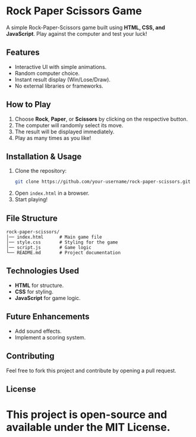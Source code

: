 # Rock Paper Scissors Game

A simple Rock-Paper-Scissors game built using **HTML, CSS, and JavaScript**. Play against the computer and test your luck!

## Features
- Interactive UI with simple animations.
- Random computer choice.
- Instant result display (Win/Lose/Draw).
- No external libraries or frameworks.

## How to Play
1. Choose **Rock**, **Paper**, or **Scissors** by clicking on the respective button.
2. The computer will randomly select its move.
3. The result will be displayed immediately.
4. Play as many times as you like!

## Installation & Usage
1. Clone the repository:
   ```sh
   git clone https://github.com/your-username/rock-paper-scissors.git
   ```
2. Open `index.html` in a browser.
3. Start playing!

## File Structure
```
rock-paper-scissors/
│── index.html      # Main game file
│── style.css       # Styling for the game
│── script.js       # Game logic
└── README.md       # Project documentation
```

## Technologies Used
- **HTML** for structure.
- **CSS** for styling.
- **JavaScript** for game logic.

## Future Enhancements
- Add sound effects.
- Implement a scoring system.

## Contributing
Feel free to fork this project and contribute by opening a pull request.

## License
This project is open-source and available under the **MIT License**.
=======



